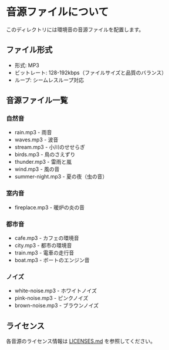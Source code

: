 # 音源ファイルについて

このディレクトリには環境音の音源ファイルを配置します。

## ファイル形式

- 形式: MP3
- ビットレート: 128-192kbps（ファイルサイズと品質のバランス）
- ループ: シームレスループ対応

## 音源ファイル一覧

### 自然音

- rain.mp3 - 雨音
- waves.mp3 - 波音
- stream.mp3 - 小川のせせらぎ
- birds.mp3 - 鳥のさえずり
- thunder.mp3 - 雷雨と嵐
- wind.mp3 - 風の音
- summer-night.mp3 - 夏の夜（虫の音）

### 室内音

- fireplace.mp3 - 暖炉の炎の音

### 都市音

- cafe.mp3 - カフェの環境音
- city.mp3 - 都市の環境音
- train.mp3 - 電車の走行音
- boat.mp3 - ボートのエンジン音

### ノイズ

- white-noise.mp3 - ホワイトノイズ
- pink-noise.mp3 - ピンクノイズ
- brown-noise.mp3 - ブラウンノイズ

## ライセンス

各音源のライセンス情報は [LICENSES.md](./LICENSES.md) を参照してください。
